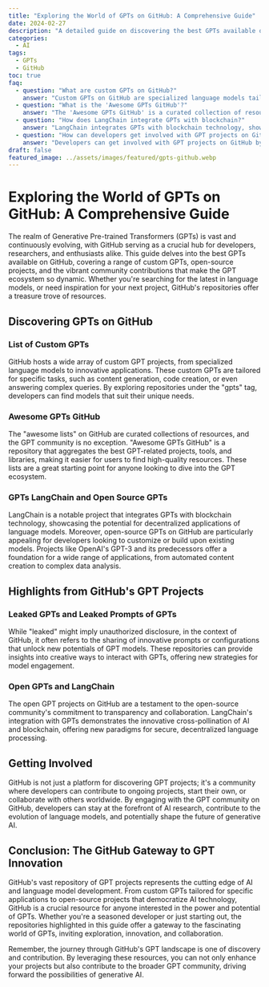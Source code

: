 ```yaml
---
title: "Exploring the World of GPTs on GitHub: A Comprehensive Guide"
date: 2024-02-27
description: "A detailed guide on discovering the best GPTs available on GitHub, covering custom GPTs, open-source projects, and community contributions in the GPT ecosystem."
categories:
  - AI
tags:
  - GPTs
  - GitHub
toc: true
faq:
  - question: "What are custom GPTs on GitHub?"
    answer: "Custom GPTs on GitHub are specialized language models tailored for specific tasks like content generation, code creation, or answering complex queries, found under the 'gpts' tag."
  - question: "What is the 'Awesome GPTs GitHub'?"
    answer: "The 'Awesome GPTs GitHub' is a curated collection of resources, aggregating the best GPT-related projects, tools, and libraries to help users find high-quality GPT resources."
  - question: "How does LangChain integrate GPTs with blockchain?"
    answer: "LangChain integrates GPTs with blockchain technology, showcasing potential for decentralized applications of language models, offering new paradigms for secure, decentralized language processing."
  - question: "How can developers get involved with GPT projects on GitHub?"
    answer: "Developers can get involved with GPT projects on GitHub by contributing to ongoing projects, starting their own, or collaborating with the global community, staying at the forefront of AI research."
draft: false
featured_image: ../assets/images/featured/gpts-github.webp
---
```


# Exploring the World of GPTs on GitHub: A Comprehensive Guide

The realm of Generative Pre-trained Transformers (GPTs) is vast and continuously evolving, with GitHub serving as a crucial hub for developers, researchers, and enthusiasts alike. This guide delves into the best GPTs available on GitHub, covering a range of custom GPTs, open-source projects, and the vibrant community contributions that make the GPT ecosystem so dynamic. Whether you're searching for the latest in language models, or need inspiration for your next project, GitHub's repositories offer a treasure trove of resources.

## Discovering GPTs on GitHub

### List of Custom GPTs

GitHub hosts a wide array of custom GPT projects, from specialized language models to innovative applications. These custom GPTs are tailored for specific tasks, such as content generation, code creation, or even answering complex queries. By exploring repositories under the "gpts" tag, developers can find models that suit their unique needs.

### Awesome GPTs GitHub

The "awesome lists" on GitHub are curated collections of resources, and the GPT community is no exception. "Awesome GPTs GitHub" is a repository that aggregates the best GPT-related projects, tools, and libraries, making it easier for users to find high-quality resources. These lists are a great starting point for anyone looking to dive into the GPT ecosystem.

### GPTs LangChain and Open Source GPTs

LangChain is a notable project that integrates GPTs with blockchain technology, showcasing the potential for decentralized applications of language models. Moreover, open-source GPTs on GitHub are particularly appealing for developers looking to customize or build upon existing models. Projects like OpenAI's GPT-3 and its predecessors offer a foundation for a wide range of applications, from automated content creation to complex data analysis.

## Highlights from GitHub's GPT Projects

### Leaked GPTs and Leaked Prompts of GPTs

While "leaked" might imply unauthorized disclosure, in the context of GitHub, it often refers to the sharing of innovative prompts or configurations that unlock new potentials of GPT models. These repositories can provide insights into creative ways to interact with GPTs, offering new strategies for model engagement.

### Open GPTs and LangChain

The open GPT projects on GitHub are a testament to the open-source community's commitment to transparency and collaboration. LangChain's integration with GPTs demonstrates the innovative cross-pollination of AI and blockchain, offering new paradigms for secure, decentralized language processing.

## Getting Involved

GitHub is not just a platform for discovering GPT projects; it's a community where developers can contribute to ongoing projects, start their own, or collaborate with others worldwide. By engaging with the GPT community on GitHub, developers can stay at the forefront of AI research, contribute to the evolution of language models, and potentially shape the future of generative AI.

## Conclusion: The GitHub Gateway to GPT Innovation

GitHub's vast repository of GPT projects represents the cutting edge of AI and language model development. From custom GPTs tailored for specific applications to open-source projects that democratize AI technology, GitHub is a crucial resource for anyone interested in the power and potential of GPTs. Whether you're a seasoned developer or just starting out, the repositories highlighted in this guide offer a gateway to the fascinating world of GPTs, inviting exploration, innovation, and collaboration.

Remember, the journey through GitHub's GPT landscape is one of discovery and contribution. By leveraging these resources, you can not only enhance your projects but also contribute to the broader GPT community, driving forward the possibilities of generative AI.


